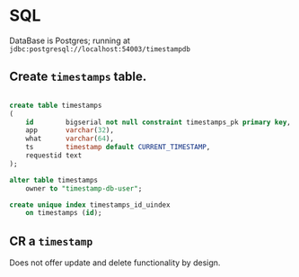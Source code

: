 # SQL

DataBase is Postgres; running at `jdbc:postgresql://localhost:54003/timestampdb`

## Create `timestamps` table.

```SQL

create table timestamps
(
    id        bigserial not null constraint timestamps_pk primary key,
    app       varchar(32),
    what      varchar(64),
    ts        timestamp default CURRENT_TIMESTAMP,
    requestid text
);

alter table timestamps
    owner to "timestamp-db-user";

create unique index timestamps_id_uindex
    on timestamps (id);

```

## CR a `timestamp`

Does not offer update and delete functionality by design.


